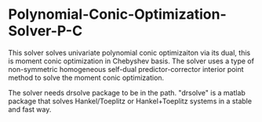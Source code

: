 # Polynomial-Conic-Optimization-Solver-P-C
This solver solves univariate polynomial conic optimizaiton via its dual, this is moment conic optimization in Chebyshev basis. The solver uses a type of non-symmetric homogeneous self-dual predictor-corrector interior point method to solve the moment conic optimization.

The solver needs drsolve package to be in the path. "drsolve" is a matlab package that solves Hankel/Toeplitz or Hankel+Toeplitz systems in a stable and fast way.
